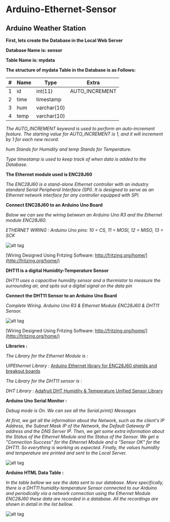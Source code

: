 # Arduino-Ethernet-Sensor

## Arduino Weather Station

**First, lets create the Database in the Local Web Server**

**Database Name is: sensor**

**Table Name is: mydata**

**The structure of mydata Table in the Database is as Follows:**

| # | Name    | Type          | Extra        |
|---|---------|---------------|--------------|
|1  |id       |int(11)        |AUTO_INCREMENT|
|2  |time     |timestamp      |              |
|3  |hum      |varchar(10)    |              |
|4  |temp     |varchar(10)    |              |

*The AUTO_INCREMENT keyword is used to perform an auto-increment feature. The starting value for AUTO_INCREMENT is 1, and it will increment by 1 for each new record.*

*hum Stands for Humidity and temp Stands for Temperature.*

*Type timestamp is used to keep track of when data is added to the Database.*

**The Ethernet module used is ENC28J60**

*The  ENC28J60  is  a  stand-alone  Ethernet  controller
with  an  industry  standard  Serial  Peripheral  Interface
(SPI).  It  is  designed  to  serve  as  an  Ethernet  network
interface for any controller equipped with SPI.*

**Connect ENC28J60 to an Arduino Uno Board**

*Below we can see the wiring between an Arduino Uno R3 and the Ethernet module ENC28J60.*

*ETHERNET WIRING :
Arduino Uno pins: 10 = CS, 11 = MOSI, 12 = MISO, 13 = SCK*

![alt tag](screenshots/wiringEthernet.png "Sensor Wiring")

[Wiring Designed Using Fritzing Software: http://fritzing.org/home/](http://fritzing.org/home/)

**DHT11 is a digital Humidity-Temperature Sensor**

*DHT11 uses a capacitive humidity sensor and a thermistor to measure the surrounding air, and spits out a digital signal on the data pin*

**Connect the DHT11 Sensor to an Arduino Uno Board**

*Complete Wiring. Arduino Uno R3 & Ethernet Module ENC28J60 & DHT11 Sensor.*

![alt tag](screenshots/wiringSensor.png "Sensor Wiring")

[Wiring Designed Using Fritzing Software: http://fritzing.org/home/](http://fritzing.org/home/)

**Libraries :**

*The Library for the Ethernet Module is :*

*UIPEthernet Library :* [Arduino Ethernet library for ENC28J60 shields and breakout boards](https://github.com/ntruchsess/arduino_uip/)

*The Library for the DHT11 sensor is :*

*DHT Library :* [Adafruit DHT Humidity & Temperature Unified Sensor Library](https://github.com/adafruit/DHT-sensor-library)

**Arduino Uno Serial Monitor :**

*Debug mode is On. We can see all the Serial.print() Messages*

*At first, we get all the information about the Network, such as the client's IP Address, the Subnet Mask IP of the Network, the Default Gateway IP address and the DNS Server IP. Then, we get some extra information about the Status of the Ethernet Module and the Status of the Sensor. We get a "Connection Success" for the Ethernet Module and a "Sensor OK" for the DHT11. So everything is working as expected. Finally, the values humidity and temperature are printed and sent to the Local Server.*

![alt tag](screenshots/serial_Monitor.png "Sensor Monitor")

**Arduino HTML Data Table :**

*In the table bellow we see the data sent to our database. More specifically, there is a DHT11 humidity-temperature Sensor connected to our Arduino and periodically via a network connection using the Ethernet Module ENC28J60 these data are recorded in a database. All the recordings are shown in detail in the list bellow.*

![alt tag](screenshots/dataTable.png "Data Table")
